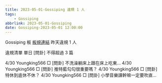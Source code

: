 ```yaml
---
title: 2023-05-01-Gossiping 違規 1 人
tags:
    - Gossiping
abbrlink: 2023-05-01-Gossiping
date: Gossiping-2023-05-01 12:00:00
---
```

Gossiping 板 [板規連結](https://www.ptt.cc/bbs/Gossiping/M.1637425085.A.07D.html)
昨天違規 1 人
<!-- more -->

違規清單
單日 [問卦] 不得超過 3 篇

4/30 Youngking566 □ [問卦] 不洗澡躺床上跟在床上吃東…
4/30 Youngking566 □ [問卦] 推特藍勾勾很重要嗎？
4/30 Youngking566 □ [問卦] 特休到底休不休？
4/30 Youngking566 □ [問卦] 小學音樂課幹嘛一定要吹直…